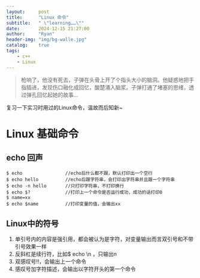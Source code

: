 ```yaml
---
layout:     post
title:      "Linux 命令"
subtitle:   " \"learning……\""
date:       2024-12-15 21:27:00
author:     "Ryan"
header-img: "img/bg-walle.jpg"
catalog:    true
tags:
    - c++
    - Linux
---
```


> 枪响了，他没有死去，子弹在头骨上开了个指头大小的脑洞。他疑惑地把手指插进，发现伤口融化成回忆，酸楚涌入脑浆。子弹打通了堵塞的思绪，透过弹孔回忆起她的故事...

复习一下实习时用过的Linux命令，温故而后知新~

# Linux 基础命令

## echo 回声  
````
$ echo                //echo后什么都不跟，默认打印出一个空行
$ echo hello          //echo后跟字符串，会打印出字符串并且跟一个字符串
$ echo -n hello       //只打印字符串，不打印换行
$ echo $?             //打印上一个命令是否运行成功，成功的话打印0
$ name=xx
$ echo $name          //打印变量的值，会输出xx
````

## Linux中的符号  
1. 单引号内的内容是强引用，都会被认为是字符，对变量输出而言双引号和不带引号效果一样  
2. 反斜杠是续行符，比如$ echo \n ，只输出n
3. 双感叹号!!，会输出上一个命令
4. 感叹号加字符描述，会输出以字符开头的第一个命令  








